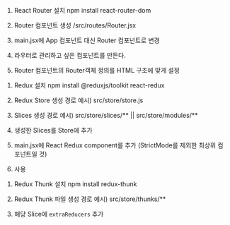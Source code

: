 <!-- React Router -->
1. React Router 설치
npm install react-router-dom

2. Router 컴포넌트 생성
/src/routes/Router.jsx

3. main.jsx에 App 컴포넌트 대신 Router 컴포넌트로 변경

4. 라우터로 관리하고 싶은 컴포넌트를 만든다.

5. Router 컴포넌트의 Router객체 정의를 HTML 구조에 맞게 설정

<!-- Redux -->
<!-- 상태 관리 라이브러리, 중앙 집중식 상태관리 패턴 구현 -->
1. Redux  설치
npm install @reduxjs/toolkit react-redux

2. Redux Store 생성
경로 예시) src/store/store.js

3. Slices 생성
경로 예시) src/store/slices/** || src/store/modules/**

4. 생성한 Slices를 Store에 추가

5. main.jsx에 React Redux <Provider> component를 추가 (StrictMode를 제외한 최상위 컴포넌트일 것)

6. 사용

<!-- Redux Thunk -->
1. Redux Thunk 설치
npm install redux-thunk

2. Redux Thunk 파일 생성
경로 예시) src/store/thunks/**

3. 해당 Slice에 `extraReducers` 추가
